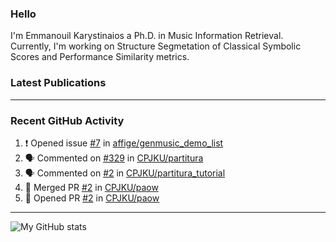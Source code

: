 ### Hello

I'm Emmanouil Karystinaios a Ph.D. in Music Information Retrieval.
Currently, I'm working on Structure Segmetation of Classical Symbolic Scores and Performance Similarity metrics.


### Latest Publications

<!-- BLOG-POST-LIST:START -->
<!-- BLOG-POST-LIST:END -->

---

### Recent GitHub Activity
  
<!--START_SECTION:activity-->
1. ❗ Opened issue [#7](https://github.com/affige/genmusic_demo_list/issues/7) in [affige/genmusic_demo_list](https://github.com/affige/genmusic_demo_list)
2. 🗣 Commented on [#329](https://github.com/CPJKU/partitura/pull/329#issuecomment-1761673980) in [CPJKU/partitura](https://github.com/CPJKU/partitura)
3. 🗣 Commented on [#2](https://github.com/CPJKU/partitura_tutorial/pull/2#issuecomment-1737447103) in [CPJKU/partitura_tutorial](https://github.com/CPJKU/partitura_tutorial)
4. 🎉 Merged PR [#2](https://github.com/CPJKU/paow/pull/2) in [CPJKU/paow](https://github.com/CPJKU/paow)
5. 💪 Opened PR [#2](https://github.com/CPJKU/paow/pull/2) in [CPJKU/paow](https://github.com/CPJKU/paow)
<!--END_SECTION:activity-->

---

![My GitHub stats](https://github-readme-stats.vercel.app/api?username=manoskary&show_icons=true&theme=radical)


<!--
**manoskary/manoskary** is a ✨ _special_ ✨ repository because its `README.md` (this file) appears on your GitHub profile.

Here are some ideas to get you started:

- 🔭 I’m currently working on ...
- 🌱 I’m currently learning ...
- 👯 I’m looking to collaborate on ...
- 🤔 I’m looking for help with ...
- 💬 Ask me about ...
- 📫 How to reach me: ...
- 😄 Pronouns: ...
- ⚡ Fun fact: ...
-->
